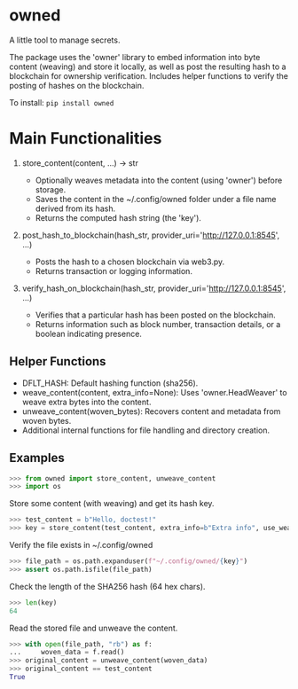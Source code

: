 # owned

A little tool to manage secrets.

The package uses the 'owner' library to embed information into byte content (weaving)
and store it locally, as well as post the resulting hash to a blockchain for ownership
verification. Includes helper functions to verify the posting of hashes on the blockchain.

To install:	```pip install owned```

# Main Functionalities


1) store_content(content, ...) -> str
   - Optionally weaves metadata into the content (using 'owner') before storage.
   - Saves the content in the ~/.config/owned folder under a file name derived from its hash.
   - Returns the computed hash string (the 'key').

2) post_hash_to_blockchain(hash_str, provider_uri='http://127.0.0.1:8545', ...)
   - Posts the hash to a chosen blockchain via web3.py.
   - Returns transaction or logging information.

3) verify_hash_on_blockchain(hash_str, provider_uri='http://127.0.0.1:8545', ...)
   - Verifies that a particular hash has been posted on the blockchain.
   - Returns information such as block number, transaction details, or a boolean indicating presence.

## Helper Functions

- DFLT_HASH: Default hashing function (sha256).
- weave_content(content, extra_info=None): Uses 'owner.HeadWeaver' to weave extra bytes into the content.
- unweave_content(woven_bytes): Recovers content and metadata from woven bytes.
- Additional internal functions for file handling and directory creation.

## Examples

```python
>>> from owned import store_content, unweave_content
>>> import os
```

Store some content (with weaving) and get its hash key.

```python
>>> test_content = b"Hello, doctest!"
>>> key = store_content(test_content, extra_info=b"Extra info", use_weave=True)
```

Verify the file exists in ~/.config/owned

```python
>>> file_path = os.path.expanduser(f"~/.config/owned/{key}")
>>> assert os.path.isfile(file_path)
```

Check the length of the SHA256 hash (64 hex chars).

```python
>>> len(key)
64
```

Read the stored file and unweave the content.

```python
>>> with open(file_path, "rb") as f:
...     woven_data = f.read()
>>> original_content = unweave_content(woven_data)
>>> original_content == test_content
True
```
